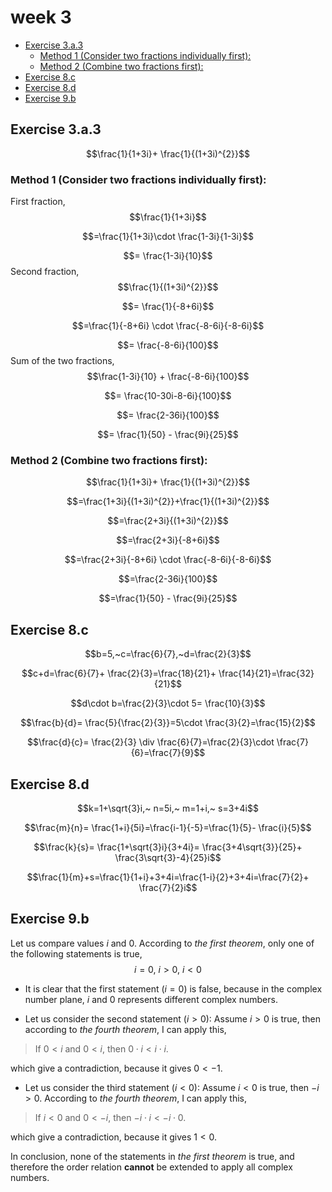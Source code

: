 # week 3
- [Exercise 3.a.3](#exercise-3a3)
    - [Method 1 (Consider two fractions individually first):](#method-1-consider-two-fractions-individually-first)
    - [Method 2 (Combine two fractions first):](#method-2-combine-two-fractions-first)
- [Exercise 8.c](#exercise-8c)
- [Exercise 8.d](#exercise-8d)
- [Exercise 9.b](#exercise-9b)
## Exercise 3.a.3
$$\frac{1}{1+3i}+ \frac{1}{(1+3i)^{2}}$$
### Method 1 (Consider two fractions individually first):
First fraction,
$$\frac{1}{1+3i}$$

$$=\frac{1}{1+3i}\cdot \frac{1-3i}{1-3i}$$

$$= \frac{1-3i}{10}$$
Second fraction,
$$\frac{1}{(1+3i)^{2}}$$

$$= \frac{1}{-8+6i}$$

$$=\frac{1}{-8+6i} \cdot \frac{-8-6i}{-8-6i}$$

$$= \frac{-8-6i}{100}$$
Sum of the two fractions,
$$\frac{1-3i}{10} + \frac{-8-6i}{100}$$

$$= \frac{10-30i-8-6i}{100}$$

$$= \frac{2-36i}{100}$$

$$= \frac{1}{50} - \frac{9i}{25}$$
### Method 2 (Combine two fractions first):
$$\frac{1}{1+3i}+ \frac{1}{(1+3i)^{2}}$$

$$=\frac{1+3i}{(1+3i)^{2}}+\frac{1}{(1+3i)^{2}}$$

$$=\frac{2+3i}{(1+3i)^{2}}$$

$$=\frac{2+3i}{-8+6i}$$

$$=\frac{2+3i}{-8+6i} \cdot \frac{-8-6i}{-8-6i}$$

$$=\frac{2-36i}{100}$$

$$=\frac{1}{50} - \frac{9i}{25}$$
## Exercise 8.c
$$b=5,~c=\frac{6}{7},~d=\frac{2}{3}$$

$$c+d=\frac{6}{7}+ \frac{2}{3}=\frac{18}{21}+ \frac{14}{21}=\frac{32}{21}$$

$$d\cdot b=\frac{2}{3}\cdot 5= \frac{10}{3}$$

$$\frac{b}{d}= \frac{5}{\frac{2}{3}}=5\cdot \frac{3}{2}=\frac{15}{2}$$

$$\frac{d}{c}= \frac{2}{3} \div \frac{6}{7}=\frac{2}{3}\cdot \frac{7}{6}=\frac{7}{9}$$
## Exercise 8.d
$$k=1+\sqrt{3}i,~ n=5i,~ m=1+i,~ s=3+4i$$

$$\frac{m}{n}= \frac{1+i}{5i}=\frac{i-1}{-5}=\frac{1}{5}- \frac{i}{5}$$

$$\frac{k}{s}= \frac{1+\sqrt{3}i}{3+4i}= \frac{3+4\sqrt{3}}{25}+ \frac{3\sqrt{3}-4}{25}i$$

$$\frac{1}{m}+s=\frac{1}{1+i}+3+4i=\frac{1-i}{2}+3+4i=\frac{7}{2}+ \frac{7}{2}i$$
## Exercise 9.b
Let us compare values $i$ and $0$.
According to *the first theorem*, only one of the following statements is true,
$$i=0,~i>0,~i<0$$
- It is clear that the first statement ($i=0$) is false, because in the complex number plane, $i$ and $0$ represents different complex numbers.

- Let us consider the second statement ($i>0$):
Assume $i>0$ is true, then according to *the fourth theorem*, I can apply this,
>If $0 < i$ and $0 < i$, then $0 \cdot i < i \cdot i$.

which give a contradiction, because it gives $0<-1$.

- Let us consider the third statement ($i<0$):
Assume $i<0$ is true, then $-i>0$.
According to *the fourth theorem*, I can apply this,
>If $i < 0$ and $0 < -i$, then $-i \cdot i < -i \cdot 0$.

which give a contradiction, because it gives $1<0$.

In conclusion, none of the statements in *the first theorem* is true, and therefore the order relation **cannot** be extended to apply all complex numbers.
